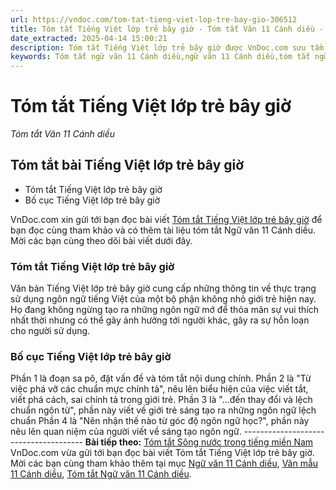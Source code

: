 ```yaml
---
url: https://vndoc.com/tom-tat-tieng-viet-lop-tre-bay-gio-306512
title: Tóm tắt Tiếng Việt lớp trẻ bây giờ - Tóm tắt Văn 11 Cánh diều - VnDoc.com
date_extracted: 2025-04-14 15:00:21
description: Tóm tắt Tiếng Việt lớp trẻ bây giờ được VnDoc.com sưu tầm và xin gửi tới bạn đọc cùng tham khảo để có thêm tài liệu học Văn 11 Cánh diều nhé.
keywords: Tóm tắt ngữ văn 11 Cánh diều,ngữ văn 11 Cánh diều,tóm tắt ngữ văn 11,tóm tắt văn 11,tóm tắt văn 11 Cánh diều,ngữ văn 11,văn 11,Tóm tắt Tiếng Việt lớp trẻ bây giờ,Tóm tắt bài Tiếng Việt lớp trẻ bây giờ,Tiếng Việt lớp trẻ bây giờ,Tóm tắt nội dung chính bài Tiếng Việt lớp trẻ bây giờ
---
```


# Tóm tắt Tiếng Việt lớp trẻ bây giờ
 _Tóm tắt Văn 11 Cánh diều_
## Tóm tắt bài Tiếng Việt lớp trẻ bây giờ
  * Tóm tắt Tiếng Việt lớp trẻ bây giờ
  * Bố cục Tiếng Việt lớp trẻ bây giờ

VnDoc.com xin gửi tới bạn đọc bài viết [Tóm tắt Tiếng Việt lớp trẻ bây giờ](<https://vndoc.com/tom-tat-tieng-viet-lop-tre-bay-gio-306512>) để bạn đọc cùng tham khảo và có thêm tài liệu tóm tắt Ngữ văn 11 Cánh diều. Mời các bạn cùng theo dõi bài viết dưới đây.
### Tóm tắt Tiếng Việt lớp trẻ bây giờ
Văn bản Tiếng Việt lớp trẻ bây giờ cung cấp những thông tin về thực trạng sử dụng ngôn ngữ tiếng Việt của một bộ phận không nhỏ giới trẻ hiện nay. Họ đang không ngừng tạo ra những ngôn ngữ mớ để thỏa mãn sự vui thích nhất thời nhưng có thể gây ảnh hưởng tới người khác, gây ra sự hỗn loạn cho người sử dụng.
### Bố cục Tiếng Việt lớp trẻ bây giờ
Phần 1 là đoạn sa pô, đặt vấn đề và tóm tắt nội dung chính.
Phần 2 là "Từ việc phá vỡ các chuẩn mực chính tả", nêu lên biểu hiện của việc viết tắt, viết phá cách, sai chính tả trong giới trẻ.
Phần 3 là "...đến thay đổi và lệch chuẩn ngôn từ", phần này viết về giới trẻ sáng tạo ra những ngôn ngữ lệch chuẩn
Phần 4 là "Nên nhận thế nào từ góc độ ngôn ngữ học?", phần này nêu lên quan niệm của người viết về sáng tạo ngôn ngữ.
\--------------------------------------
**Bài tiếp theo:** [Tóm tắt Sông nước trong tiếng miền Nam](<https://vndoc.com/tom-tat-song-nuoc-trong-tieng-mien-nam-306513>)
VnDoc.com vừa gửi tới bạn đọc bài viết Tóm tắt Tiếng Việt lớp trẻ bây giờ. Mời các bạn cùng tham khảo thêm tại mục [Ngữ văn 11 Cánh diều](<https://vndoc.com/ngu-van-11-canh-dieu>), [Văn mẫu 11 Cánh diều](<https://vndoc.com/van-mau-lop-11-canh-dieu>), [Tóm tắt Ngữ văn 11 Cánh diều](<https://vndoc.com/tom-tat-ngu-van-11-canh-dieu>).
